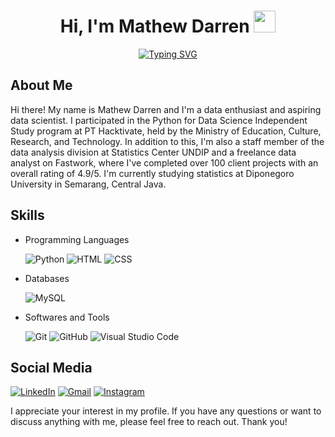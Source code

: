 <h1 align="center"><b>Hi, I'm Mathew Darren</b> <img src="https://media.giphy.com/media/hvRJCLFzcasrR4ia7z/giphy.gif" width="35"></h1>

<p align="center"><a href="https://git.io/typing-svg"><img src="https://readme-typing-svg.herokuapp.com?font=Fira+Code&pause=1000&center=true&vCenter=true&width=700&lines=Data+Scientist+Student+at+PT+Hacktivate;Staff+of+Data+Analyze+Division+at+Statistics+Center;Data+Analyst+Freelance+on+Fastwork;Statistics+Student+at+Diponegoro+University" alt="Typing SVG" /></a></p>

## **About Me**
Hi there! My name is Mathew Darren and I'm a data enthusiast and aspiring data scientist. I participated in the Python for Data Science Independent Study program at PT Hacktivate, held by the Ministry of Education, Culture, Research, and Technology. In addition to this, I'm also a staff member of the data analysis division at Statistics Center UNDIP and a freelance data analyst on Fastwork, where I've completed over 100 client projects with an overall rating of 4.9/5. I'm currently studying statistics at Diponegoro University in Semarang, Central Java.

## **Skills**
- Programming Languages

    ![Python](https://img.shields.io/badge/python-3670A0?style=for-the-badge&logo=python&logoColor=ffdd54)
    ![HTML](https://img.shields.io/badge/HTML5%20-%23E34F26.svg?style=for-the-badge&logo=html5&logoColor=white)
    ![CSS](https://img.shields.io/badge/CSS%20-%231572B6.svg?style=for-the-badge&logo=css3&logoColor=white)
    
- Databases

    ![MySQL](https://img.shields.io/badge/MySQL-00000F?style=for-the-badge&logo=mysql&logoColor=white)

- Softwares and Tools

    ![Git](https://img.shields.io/badge/git-%23F05033.svg?style=for-the-badge&logo=git&logoColor=white)
    ![GitHub](https://img.shields.io/badge/github-%23121011.svg?style=for-the-badge&logo=github&logoColor=white)
    ![Visual Studio Code](https://img.shields.io/badge/Visual%20Studio%20Code-0078d7.svg?style=for-the-badge&logo=visual-studio-code&logoColor=white)

## **Social Media**
[![LinkedIn](https://img.shields.io/badge/-mathewdarren-blue?style=flat&logo=Linkedin&logoColor=white&link=https://www.linkedin.com/in/jlim/)](https://www.linkedin.com/in/mathewdarren/)
[![Gmail](https://img.shields.io/badge/-matthewdarren7753-c14438?style=flat&logo=Gmail&logoColor=white&link=mailto:matthewdarren7753@gmail.com)](mailto:matthewdarren7753@gmail.com)
[![Instagram](https://img.shields.io/badge/-darren__matthew__-purple?style=flat&logo=instagram&logoColor=white&link=https://www.instagram.com/darren_matthew_/)](https://www.instagram.com/darren_matthew_/)

I appreciate your interest in my profile. If you have any questions or want to discuss anything with me, please feel free to reach out. Thank you!
